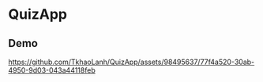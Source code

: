 # QuizApp

## Demo

https://github.com/TkhaoLanh/QuizApp/assets/98495637/77f4a520-30ab-4950-9d03-043a44118feb

